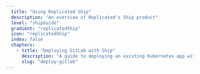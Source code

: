 ```yaml
---
  title: "Using Replicated Ship"
  description: "An overview of Replicated's Ship product"
  level: "shipGuide"
  gradient: "replicatedShip"
  icon: "replicatedShip"
  index: false
  chapters:
    - title: "Deploying GitLab with Ship"
      description: "A guide to deploying an existing Kubernetes app with Ship"
      slug: "deploy-gitlab"
---
```

